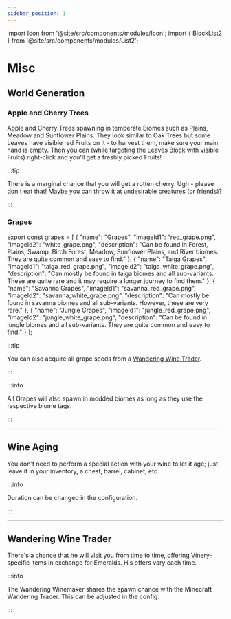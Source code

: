 ```yaml
---
sidebar_position: 1
---
```

import Icon from '@site/src/components/modules/Icon';
import { BlockList2 } from '@site/src/components/modules/List2';


# Misc
## World Generation

<Icon modId="vinery" imageId="apple_tree_sapling.png" description="After successfully adding Vinery to your mods, you will be able to discover various new plant species in newly generated chunks. Some of these will be more common, while others will be rarer to find. So keep your eyes open!" type="misc" />

### Apple and Cherry Trees
Apple and Cherry Trees spawning in temperate Biomes such as Plains, Meadow and Sunflower Plains. They look similar to Oak Trees but some Leaves have visible red Fruits on it - to harvest them, make sure your main hand is empty. Then you can (while targeting the Leaves Block with visible Fruits) right-click and you'll get a freshly picked Fruits!

:::tip

There is a marginal chance that you will get a rotten cherry. Ugh - please don't eat that! Maybe you can throw it at undesirable creatures (or friends)?

:::

### Grapes

<BlockList2 modId="vinery" list={grapes} />

export const grapes = [
{
"name": "Grapes",
"imageId1": "red_grape.png",
"imageId2": "white_grape.png",
"description": "Can be found in Forest, Plains, Swamp, Birch Forest, Meadow, Sunflower Plains, and River biomes. They are quite common and easy to find."
},
{
"name": "Taiga Grapes",
"imageId1": "taiga_red_grape.png",
"imageId2": "taiga_white_grape.png",
"description": "Can mostly be found in taiga biomes and all sub-variants. These are quite rare and it may require a longer journey to find them."
},
{
"name": "Savanna Grapes",
"imageId1": "savanna_red_grape.png",
"imageId2": "savanna_white_grape.png",
"description": "Can mostly be found in savanna biomes and all sub-variants. However, these are very rare."
},
{
"name": "Jungle Grapes",
"imageId1": "jungle_red_grape.png",
"imageId2": "jungle_white_grape.png",
"description": "Can be found in jungle biomes and all sub-variants. They are quite common and easy to find."
}
];

:::tip

You can also acquire all grape seeds from a [Wandering Wine Trader](misc.md#wandering-wine-trader).

:::

:::info

All Grapes will also spawn in modded biomes as long as they use the respective biome tags.

:::

***

## Wine Aging
<Icon modId="vinery" imageId="calendar.png" description="Every 16 days (384,000 ticks), your wine will gain an additional year of aging, and every five years, it will gain an additional level to its effect up to a maximum effect level of 5." type="misc" />
You don't need to perform a special action with your wine to let it age; just leave it in your inventory, a chest, barrel, cabinet, etc.

:::info

Duration can be changed in the configuration.

:::

***

## Wandering Wine Trader
<Icon modId="vinery" imageId="wandering_winemaker_spawn_egg.png" description="Having trouble finding specific Seeds or Grapes? Then keep an eye out for the wandering Winemaker." type="misc" />
There's a chance that he will visit you from time to time, offering Vinery-specific items in exchange for Emeralds. His offers vary each time.

:::info

The Wandering Winemaker shares the spawn chance with the Minecraft Wandering Trader. This can be adjusted in the config.

:::